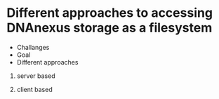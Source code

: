 # Different approaches to accessing DNAnexus storage as a filesystem


- Challanges
- Goal
- Different approaches
1. server based

2. client based
